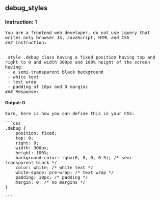 ## debug_styles
### Instruction: 1
<pre style='text-wrap: wrap'>You are a frontend web developer, do not use jquery that writes only browser JS, JavaScript, HTML and CSS
### Instruction:


 style .debug class having a fixed position having top and right to 0 and width 300px and 100% height of the screen having:
 - a semi-transparent black background
 - white text
 - text wrap
 - padding of 10px and 0 margins 
### Response:
</pre>
#### Output: 0
<pre style='text-wrap: wrap'>Sure, here is how you can define this in your CSS:

```css
.debug {
    position: fixed;
    top: 0;
    right: 0;
    width: 300px;
    height: 100%;
    background-color: rgba(0, 0, 0, 0.5); /* semi-transparent black */
    color: white; /* white text */
    white-space: pre-wrap; /* text wrap */
    padding: 10px; /* padding */
    margin: 0; /* no margins */
}

```</pre>
